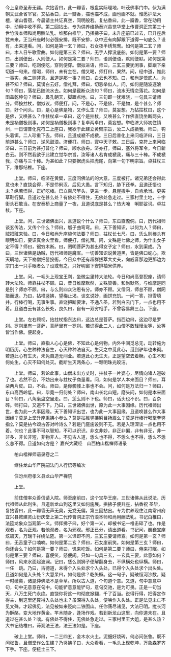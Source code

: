 <!-- { "loadSidebar": true } -->
今上皇帝圣寿无疆。次拈香曰，此一瓣香，根盘实际理地，叶茂佛事门中。伏为满朝文武合省宰官。又拈香曰，此一瓣香，描也描不成，画也画不就。惟愿护法大檀，诸山耆宿，今晨请主共证真空，同明般若。复拈香曰，此一瓣香，常在动用中，动用中收不得。第二回拈出，专为供养维扬泰兴县觉华堂上传曹洞正宗第三十世竹浪本师和尚用酬法乳。维那白椎毕，乃挥拂子曰，未升座前已过去，已升座后犹未来，正当升座时何必强安排。既不安排，众中还有向脚跟下道得一句底么？设有，出来道看。问，如何是第一玄？师曰，石女夜半绣鸳鸯。如何是第二玄？师曰，木人日午歌雪曲。如何是第三玄？师曰，无手人撑没底船。如何是第一要？师曰，出则便出，入则便入。如何是第二要？师曰，语则便语，默则便默。如何是第三要？师曰，吃则便吃，穿则便穿。僧拟进语，师曰，三玄三要犹闲事，脚跟下亲切道一句来。僧喝，师曰，未有主在。僧又喝，师打曰，果然。问，经中道，惟此一事实，余二则非真。且道是那一事？师曰，白云也不知。曰，和尚是悟底人，为甚不知？师曰，莫谤白云好。僧礼拜，师曰，切忌举似人。问，如何是随波逐浪句？师曰，落花已随流水去。如何是截断众流句？师曰，流水无情恋落花。如何是函盖乾坤句？师曰，鼻孔朝天，脚跟点地。曰，三句即一犹难晓，一句具三请师分。师按拄杖，僧拟议，师便打。问，不是心，不是佛，不是物，是个甚么？师曰，好个问头。曰，是心是佛是物，又作么生？师曰，莫妄想。乃拈拄杖曰，这个是佛，又唤甚么？作拄杖卓一卓曰，这个是拄杖，又唤甚么？作佛直饶坐断两头，未是衲僧极则事。如何是衲僧极则事？复卓两卓曰，莫妄想。举临济大师初住镇州，一日谓普化克符二上座曰，我欲于此建立黄檗宗旨，汝二人成褫我。师曰，钩头着饵，二人珍重下去。师曰，且道成褫不成褫。三日后普化上来问临济曰，三日前道甚么？师曰，逆风鼓浪。济便打。师曰，寰中天子敕。三日后，克符上来问临济曰，三日前为甚打普化？师曰，顺水放舟。济亦打。师曰，塞外将军令，今日新白云。则不然我欲于此建立觉华宗旨，汝等诸人若肯成褫我，痛与三十棒。不成褫我，亦痛与三十棒。为甚如此？只要据虎头把虎尾，向第一句下明宗旨。卓拄杖三下，维那结椎。下座。

　　上堂。师曰，临济在黄檗，三度问佛法的的大意，三度被打。诸兄弟还会得此意也未？直饶会得，不是伶俐汉，后见大愚。言下知归，胁下还拳。且道还悟也未？纵若悟得，正好吃棒。已立百尺竿头，更进一步。悬崖撒手，自肯承当。更买草鞋行脚。且道过在甚么处？有佛处不得住，无佛处急走过。三家村里土地，十字街头石敢当。在安泰桥上商量了一夜，且道说底是甚么？热大唵　唎耶娑诃。卓拄杖。下座。

　　上堂。问，三世诸佛出兴，且道说个什么？师曰，东瓜直儱侗。曰，历代祖师谈玄传法，又传个什么？师曰，瓠子曲弯弯。曰，天下善知识，以何为人？师曰，贼把赃来验。曰，今日和尚升座施何法要？师曰，拄杖长七尺。曰，恁么则棒头有眼明如日，要识真金火里看。师便打，僧礼拜。问，文殊是七佛之师，为什出女子定不得？师曰，锯穷木断。曰，罔明菩萨为甚出得女子定？师曰，水到渠成。乃曰，三世诸佛是劫贼，历代祖师是魔军。一切善知识说黄道黑，皆是佛口蛇心，欺天瞒地。天下衲僧把髻投衙，今日众中还有超群拔萃大丈夫，向威音那边更那边为宗门出一只手眼者么？设或有之，只好明窗下安排袖米供养。

　　上堂。问，一毛头上现宝王刹，坐微尘里转大法轮。今日和尚高登猊座，请师转大法轮。师靠拄杖不顾。曰，昔日维摩默然，文殊赞善。和尚默然，与维摩是同是别？师亦不顾。曰，与么则四众沾恩有分。师亦不顾。又僧问，师总不顾，僧罔措而退。乃曰，拈椎竖拂，望梅止渴。谈玄说妙，画饼充饥。一问一答，担雪填井。行棒行喝，无事生事。直饶把断要津，不通凡圣。若到白云门下，一点也用不着。且道白云有甚么长处，良久曰，自有一双穷相手，不曾容易舞三台。下座。

　　上堂。左右顾视，拈拄杖指东边曰，这边总是菩萨。指西边曰，这边尽是罗刹。罗刹里有一菩萨，菩萨里有一罗刹。若识得此二人，山僧不敢轻慢汝等，汝等皆当作佛。便起身。

　　上堂。师曰，直指人心心是佛，不知此心是何物。内外中间觅总无，动转施为明历历。心生种种法自生，心灭种种法自灭。生灭之中觅此心，觅到驴年也未彻。若道此心有生灭，未免自造无间业。若道此心无生灭，正是望空去着橛。心生不知何处生，心灭不知何处灭。截断生灭两条心，一颗明珠光皎洁。

　　上堂。师曰，若论此事，山僧未出方丈时，拄杖子一片婆心，尽情向诸人道破了也。若然不会，不妨出来与拄杖子商量看。问，如何是学人本来面目？师曰，耳朵两片皮。曰，不会。师曰，是你髑髅上事也不会。问，如何是万法归一？师曰，东山高西岭低。曰，毕竟一归何处？师曰，南山长北山短。磨头问，如何是本来面目？师曰，八角磨盘空里走。曰，恁么则不下也。师曰，话头也不识。曰，百杂碎。师打曰，又道不下。乃曰，三世诸佛出世，原为此一大事因缘。历代祖师出世，也为此一大事因缘。天下善知识出世，也为此一大事因缘。且道唤甚么作大事因缘？莫是上堂升座秉拂小参么？莫是拈椎竖拂瞬目扬眉么？莫是行棒行喝擎拳竖指么？莫是拈今颂古答对吟诗么？若是门庭施设则不无。若是入理深谈一点也用不着。何也？此事不可以智知，不可以识识。非玄非妙，非正非偏，非有非无，非一非多，非长非短，非物非人。不见古人道，恁么也不得，不恁么也不得，恁么不恁么总不得。且道如何方是？
嘉兴大藏经　山西柏山楷禅师语录


　　柏山楷禅师语录卷之二

　　继住龙山华严院嗣法门人行悟等编次

　　住汾州府孝义县龙山华严禅院

　　上堂。

　　前住僧率众善信请入院。师至座前曰，这个宝华王座，三世诸佛从此说法，历代祖师从此利生。且道新龙山到这里又如何施展。拱拂子便升座，拈香祝
圣毕，复拈香曰，此一瓣香无声无臭，无党无偏，第三回拈出。专为供养现住江南常州府宜兴县敕建灵山衍庆堂上第二代传曹洞正宗竹浪本师和尚用酬法乳。书记白椎曰，法筵龙象众当观第一义。师挥拂子曰，好个第一义，却被书记一椎击碎了也。作是观者，名为正观。若他观者，名为邪观。邪正已分，请出道看。书记问，巍巍宝座炫碧天，万瑞千祥绕法筵。第一义谛即不问，三玄三要请师宣。如何是第一玄？师曰，无舌童子口喃喃。如何是第二玄？师曰，石女崖前笑。如何是第三玄？师曰，你还会么？如何是第一要？师曰，饥来吃饭。如何是第二要？师曰，倦来打眠。如何是第三要？师曰，喜便笑，怒便闹。只如一句具三玄，一玄具三要，此意如何？师曰，风来水面起波澜。记曰，恁么则狮子便解翻身去，不纵横处也纵横。师曰，一任　跳。乃曰，古德道，未得个入头处求个入头处，已得个入头处求个出头处。且道如何是入头处？大慧杲曰，如何是佛？乾矢橛。这一句子，疑破恒河沙数，疑一时破矣，诸昆仲佛法不是草草。所以古人道，个句道个意。又道，句中意意中句，句中无意意在句中。句能铲意意能铲句，意句交驰，是为可畏。正是一句当天，八万生死门永绝。直饶你将这一句彻底掀翻，千了百当。说得行得，把得定作得主，到这里还算得入头处也未？虽深得入头处，便唤作入头处。正是法见未亡不见文殊，才起佛见，法见被如来贬向二铁围山。任你荡尽诸见，大法已明。搅长河为酥酪，变大地作黄金。竿木随身，逢场作戏。若到新龙山这里，向你道未在。且道过在甚么处？咄。有佛处不得住，无佛处急走过。三家村里王大姐，是甚么热？大书记结椎曰，谛观法王法，法王法如是。下座。

　　破上上堂。师曰，一二三四五，金木水火土。泥细好烧砖，何必问张鲁。既不问张鲁，且僧堂作么生建？乃竖拂子曰，大众看看，一毛头上现乾坤，万象森罗齐下手。下座。便挖土三下。

